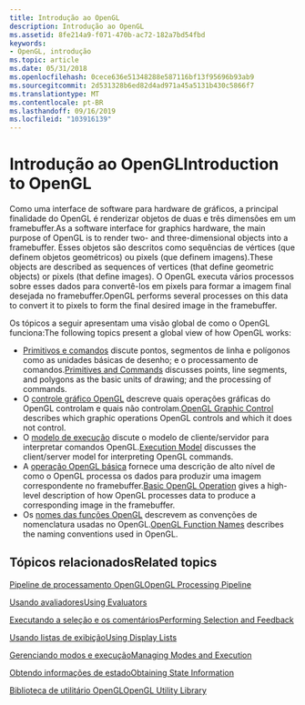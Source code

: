```yaml
---
title: Introdução ao OpenGL
description: Introdução ao OpenGL
ms.assetid: 8fe214a9-f071-470b-ac72-182a7bd54fbd
keywords:
- OpenGL, introdução
ms.topic: article
ms.date: 05/31/2018
ms.openlocfilehash: 0cece636e51348288e587116bf13f95696b93ab9
ms.sourcegitcommit: 2d531328b6ed82d4ad971a45a5131b430c5866f7
ms.translationtype: MT
ms.contentlocale: pt-BR
ms.lasthandoff: 09/16/2019
ms.locfileid: "103916139"
---
```

# <a name="introduction-to-opengl"></a><span data-ttu-id="1fdd6-104">Introdução ao OpenGL</span><span class="sxs-lookup"><span data-stu-id="1fdd6-104">Introduction to OpenGL</span></span>

<span data-ttu-id="1fdd6-105">Como uma interface de software para hardware de gráficos, a principal finalidade do OpenGL é renderizar objetos de duas e três dimensões em um framebuffer.</span><span class="sxs-lookup"><span data-stu-id="1fdd6-105">As a software interface for graphics hardware, the main purpose of OpenGL is to render two- and three-dimensional objects into a framebuffer.</span></span> <span data-ttu-id="1fdd6-106">Esses objetos são descritos como sequências de vértices (que definem objetos geométricos) ou pixels (que definem imagens).</span><span class="sxs-lookup"><span data-stu-id="1fdd6-106">These objects are described as sequences of vertices (that define geometric objects) or pixels (that define images).</span></span> <span data-ttu-id="1fdd6-107">O OpenGL executa vários processos sobre esses dados para convertê-los em pixels para formar a imagem final desejada no framebuffer.</span><span class="sxs-lookup"><span data-stu-id="1fdd6-107">OpenGL performs several processes on this data to convert it to pixels to form the final desired image in the framebuffer.</span></span>

<span data-ttu-id="1fdd6-108">Os tópicos a seguir apresentam uma visão global de como o OpenGL funciona:</span><span class="sxs-lookup"><span data-stu-id="1fdd6-108">The following topics present a global view of how OpenGL works:</span></span>

-   <span data-ttu-id="1fdd6-109">[Primitivos e comandos](primitives-and-commands.md) discute pontos, segmentos de linha e polígonos como as unidades básicas de desenho; e o processamento de comandos.</span><span class="sxs-lookup"><span data-stu-id="1fdd6-109">[Primitives and Commands](primitives-and-commands.md) discusses points, line segments, and polygons as the basic units of drawing; and the processing of commands.</span></span>
-   <span data-ttu-id="1fdd6-110">O [controle gráfico OpenGL](opengl-graphic-control.md) descreve quais operações gráficas do OpenGL controlam e quais não controlam.</span><span class="sxs-lookup"><span data-stu-id="1fdd6-110">[OpenGL Graphic Control](opengl-graphic-control.md) describes which graphic operations OpenGL controls and which it does not control.</span></span>
-   <span data-ttu-id="1fdd6-111">O [modelo de execução](execution-model.md) discute o modelo de cliente/servidor para interpretar comandos OpenGL.</span><span class="sxs-lookup"><span data-stu-id="1fdd6-111">[Execution Model](execution-model.md) discusses the client/server model for interpreting OpenGL commands.</span></span>
-   <span data-ttu-id="1fdd6-112">A [operação OpenGL básica](basic-opengl-operation.md) fornece uma descrição de alto nível de como o OpenGL processa os dados para produzir uma imagem correspondente no framebuffer.</span><span class="sxs-lookup"><span data-stu-id="1fdd6-112">[Basic OpenGL Operation](basic-opengl-operation.md) gives a high-level description of how OpenGL processes data to produce a corresponding image in the framebuffer.</span></span>
-   <span data-ttu-id="1fdd6-113">Os [nomes das funções OpenGL](opengl-function-names.md) descrevem as convenções de nomenclatura usadas no OpenGL.</span><span class="sxs-lookup"><span data-stu-id="1fdd6-113">[OpenGL Function Names](opengl-function-names.md) describes the naming conventions used in OpenGL.</span></span>

## <a name="related-topics"></a><span data-ttu-id="1fdd6-114">Tópicos relacionados</span><span class="sxs-lookup"><span data-stu-id="1fdd6-114">Related topics</span></span>

<dl> <dt>

[<span data-ttu-id="1fdd6-115">Pipeline de processamento OpenGL</span><span class="sxs-lookup"><span data-stu-id="1fdd6-115">OpenGL Processing Pipeline</span></span>](opengl-processing-pipeline.md)
</dt> <dt>

[<span data-ttu-id="1fdd6-116">Usando avaliadores</span><span class="sxs-lookup"><span data-stu-id="1fdd6-116">Using Evaluators</span></span>](using-evaluators.md)
</dt> <dt>

[<span data-ttu-id="1fdd6-117">Executando a seleção e os comentários</span><span class="sxs-lookup"><span data-stu-id="1fdd6-117">Performing Selection and Feedback</span></span>](performing-selection-and-feedback.md)
</dt> <dt>

[<span data-ttu-id="1fdd6-118">Usando listas de exibição</span><span class="sxs-lookup"><span data-stu-id="1fdd6-118">Using Display Lists</span></span>](using-display-lists.md)
</dt> <dt>

[<span data-ttu-id="1fdd6-119">Gerenciando modos e execução</span><span class="sxs-lookup"><span data-stu-id="1fdd6-119">Managing Modes and Execution</span></span>](managing-modes-and-execution.md)
</dt> <dt>

[<span data-ttu-id="1fdd6-120">Obtendo informações de estado</span><span class="sxs-lookup"><span data-stu-id="1fdd6-120">Obtaining State Information</span></span>](obtaining-state-information.md)
</dt> <dt>

[<span data-ttu-id="1fdd6-121">Biblioteca de utilitário OpenGL</span><span class="sxs-lookup"><span data-stu-id="1fdd6-121">OpenGL Utility Library</span></span>](opengl-utility-library.md)
</dt> </dl>

 

 




